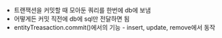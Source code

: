 - 트랜잭션을 커밋할 때 모아둔 쿼리를 한번에 db에 보냄
- 어떻게든 커밋 직전에 db에 sql만 전달하면 됨
- entityTreasaction.commit()에서의 기능 - insert, update, remove에서 동작
